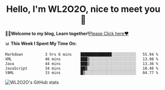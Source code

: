 <h1 align = "center">Hello, I'm WL2O2O, nice to meet you 👋</h1>

🧑‍💻**Welcome to my blog, Learn together!**[Please Click here❤️](https://wl2o2o.github.io)

📊 **This Week I Spent My Time On:**
<!--START_SECTION:waka-->

```txt
Markdown          3 hrs 6 mins    ██████████████░░░░░░░░░░░   55.94 %
XML               46 mins         ███▒░░░░░░░░░░░░░░░░░░░░░   13.98 %
Java              44 mins         ███▒░░░░░░░░░░░░░░░░░░░░░   13.36 %
JavaScript        34 mins         ██▓░░░░░░░░░░░░░░░░░░░░░░   10.46 %
YAML              15 mins         █▒░░░░░░░░░░░░░░░░░░░░░░░   04.77 %
```

<!--END_SECTION:waka-->

![WL2O2O's GitHub stats](https://github-readme-stats.vercel.app/api?username=wl2o2o&show_icons=true)


<!--
**WL2O2O/WL2O2O** is a ✨ _special_ ✨ repository because its `README.md` (this file) appears on your GitHub profile.

Here are some ideas to get you started:

- 🔭 I’m currently working on ...
- 🌱 I’m currently learning ...
- 👯 I’m looking to collaborate on ...
- 🤔 I’m looking for help with ...
- 💬 Ask me about ...
- 📫 How to reach me: ...
- 😄 Pronouns: ...
- ⚡ Fun fact: ...
-->
